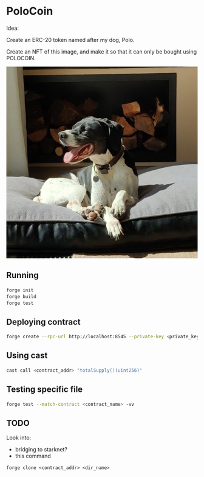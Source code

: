 # PoloCoin

Idea:

Create an ERC-20 token named after my dog, Polo.

Create an NFT of this image, and make it so that it can only be bought using POLOCOIN.


![Polo](./img/polo.png)

## Running
```sh
forge init
forge build
forge test
```

## Deploying contract
```sh
forge create --rpc-url http://localhost:8545 --private-key <private_key> src/PoloCoin.sol:PoloCoin
```

## Using cast
```sh
cast call <contract_addr> "totalSupply()(uint256)"
```

## Testing specific file
```sh
forge test --match-contract <contract_name> -vv
```

## TODO

Look into:
- bridging to starknet?
- this command
```
forge clone <contract_addr> <dir_name>
```